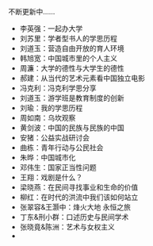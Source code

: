 不断更新中……

* 李英强：一起办大学
* 刘苏里：学者型书人的学思历程
* 刘道玉：营造自由开放的育人环境
* 韩旭宽：中国城市里的个人主义
* 周濂：大学的德性与大学生的德性
* 郝建：从当代的艺术元素看中国独立电影
* 冯克利：冯克利学思分享
* 刘道玉：游学班是教育制度的创新
* 刘瑜：我的学思历程
* 周如南：乌坎观察
* 黄剑波：中国的民族与民族的中国
* 安猪：公益实战研讨会
* 曲栋：青年行动与公民社会
* 朱晔：中国城市化
* 邓伟生：国家正当性问题
* 王翔：戏剧是什么？
* 梁晓燕：在民间寻找事业和生命的价值
* 柳红：在时代的洪流中我们该如何站立
* 张翠容&王灏中：烽火大地 永恒之旅
* 丁东&刑小群：口述历史与民间学术
* 张晓竟&陈洲：艺术与女权主义
* 
